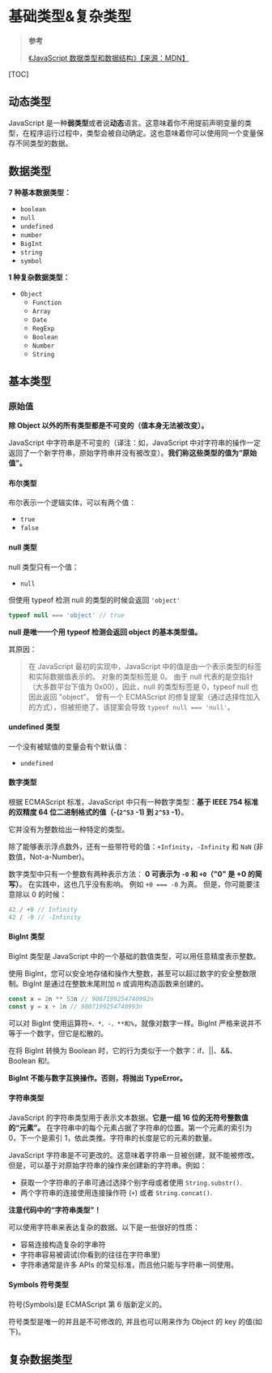 # 基础类型&复杂类型

> **参考**
>
> [《JavaScript 数据类型和数据结构》【来源：MDN】](https://developer.mozilla.org/zh-CN/docs/Web/JavaScript/Data_structures)

[TOC]

## 动态类型

JavaScript 是一种**弱类型**或者说**动态**语言。这意味着你不用提前声明变量的类型，在程序运行过程中，类型会被自动确定。这也意味着你可以使用同一个变量保存不同类型的数据。

## 数据类型

**7 种基本数据类型：**

- `boolean`
- `null`
- `undefined`
- `number`
- `BigInt`
- `string`
- `symbol`

**1 种复杂数据类型：**

- `Object`
  - `Function`
  - `Array`
  - `Date`
  - `RegExp`
  - `Boolean`
  - `Number`
  - `String`

## 基本类型

### 原始值

**除 Object 以外的所有类型都是不可变的（值本身无法被改变）。**

JavaScript 中字符串是不可变的（译注：如，JavaScript 中对字符串的操作一定返回了一个新字符串，原始字符串并没有被改变）。**我们称这些类型的值为“原始值”。**

#### 布尔类型

布尔表示一个逻辑实体，可以有两个值：

- `true`
- `false`

#### null 类型

null 类型只有一个值：

- `null`

但使用 typeof 检测 null 的类型的时候会返回 `'object'`

```js
typeof null === 'object' // true
```

**null 是唯一一个用 typeof 检测会返回 object 的基本类型值。**

其原因：

> 在 JavaScript 最初的实现中，JavaScript 中的值是由一个表示类型的标签和实际数据值表示的。
> 对象的类型标签是 0。
> 由于 null 代表的是空指针（大多数平台下值为 0x00），因此，null 的类型标签是 0，typeof null 也因此返回 "object"。
> 曾有一个 ECMAScript 的修复提案（通过选择性加入的方式），但被拒绝了。该提案会导致 `typeof null === 'null'`。

#### undefined 类型

一个没有被赋值的变量会有个默认值：

- `undefined`

#### 数字类型

根据 ECMAScript 标准，JavaScript 中只有一种数字类型：**基于 IEEE 754 标准的双精度 64 位二进制格式的值（-(`2^53` -1) 到 `2^53` -1）**。

它并没有为整数给出一种特定的类型。

除了能够表示浮点数外，还有一些带符号的值：`+Infinity`，`-Infinity` 和 `NaN` (非数值，Not-a-Number)。

数字类型中只有一个整数有两种表示方法： **0 可表示为 `-0` 和 `+0`（"0" 是 +0 的简写）**。 在实践中，这也几乎没有影响。 例如 `+0 === -0` 为真。 但是，你可能要注意除以 0 的时候：

```js
42 / +0 // Infinity
42 / -0 // -Infinity
```

#### BigInt 类型

BigInt 类型是 JavaScript 中的一个基础的数值类型，可以用任意精度表示整数。

使用 BigInt，您可以安全地存储和操作大整数，甚至可以超过数字的安全整数限制。BigInt 是通过在整数末尾附加 n 或调用构造函数来创建的。

```js
const x = 2n ** 53n // 9007199254740992n
const y = x + 1n // 9007199254740993n
```

可以对 BigInt 使用运算符`+、*、-、**和%`，就像对数字一样。BigInt 严格来说并不等于一个数字，但它是松散的。

在将 BigInt 转换为 Boolean 时，它的行为类似于一个数字：if、||、&&、Boolean 和!。

**BigInt 不能与数字互换操作。否则，将抛出 TypeError。**

#### 字符串类型

JavaScript 的字符串类型用于表示文本数据。**它是一组 16 位的无符号整数值的“元素”。** 在字符串中的每个元素占据了字符串的位置。第一个元素的索引为 0，下一个是索引 1，依此类推。字符串的长度是它的元素的数量。

JavaScript 字符串是不可更改的。这意味着字符串一旦被创建，就不能被修改。但是，可以基于对原始字符串的操作来创建新的字符串。例如：

- 获取一个字符串的子串可通过选择个别字母或者使用 `String.substr()`.
- 两个字符串的连接使用连接操作符 (`+`) 或者 `String.concat()`.

**注意代码中的“字符串类型”！**

可以使用字符串来表达复杂的数据。以下是一些很好的性质：

- 容易连接构造复杂的字串符
- 字符串容易被调试(你看到的往往在字符串里)
- 字符串通常是许多 APIs 的常见标准，而且他只能与字符串一同使用。

#### Symbols 符号类型

符号(Symbols)是 ECMAScript 第 6 版新定义的。

符号类型是唯一的并且是不可修改的, 并且也可以用来作为 Object 的 key 的值(如下)。

## 复杂数据类型
